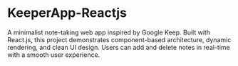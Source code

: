 # KeeperApp-Reactjs
A minimalist note-taking web app inspired by Google Keep. Built with React.js, this project demonstrates component-based architecture, dynamic rendering, and clean UI design. Users can add and delete notes in real-time with a smooth user experience.
